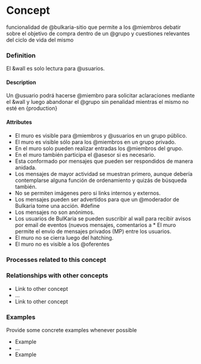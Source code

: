 Concept
======
funcionalidad de @bulkaria-sitio que permite a los @miembros debatir sobre el objetivo de compra dentro de un @grupo y cuestiones relevantes del ciclo de vida del mismo

### Definition
El &wall es solo lectura para @usuarios.

#### Description
Un @usuario podrá hacerse @miembro para solicitar aclaraciones mediante el &wall y luego abandonar el @grupo sin penalidad mientras el mismo no esté en {production}

#### Attributes
* El muro es visible para @miembros y @usuarios en un grupo público.
* El muro es visible sólo para los @miembros en un grupo privado.
* En el muro solo pueden realizar entradas los @miembros del grupo. 
* En el muro también participa el @asesor si es necesario.
* Esta conformado por mensajes que pueden ser respondidos de manera anidada.
* Los mensajes de mayor actividad se muestran primero, aunque debería contemplarse alguna función de ordenamiento y quizás de búsqueda también.
* No se permiten imágenes pero si links internos y externos.
* Los mensajes pueden ser advertidos para que un @moderador de Bulkaria tome una acción. #define
* Los mensajes no son anónimos.
* Los usuarios de BulKaria se pueden suscribir al wall para recibir avisos por email de eventos (nuevos mensajes, comentarios a * El muro permite el envío de mensajes privados (MP) entre los usuarios.
* El muro no se cierra luego del hatching.
* El muro no es visible a los @oferentes

### Processes related to this concept

### Relationships with other concepts
* Link to other concept 
* ...
* Link to other concept

### Examples 

Provide some concrete examples whenever possible
* Example 
* ...
* Example


